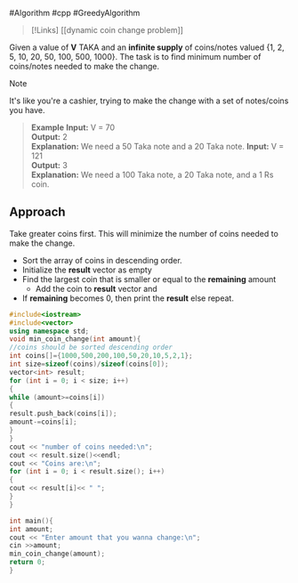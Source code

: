 #Algorithm #cpp #GreedyAlgorithm 

>[!Links]
>[[dynamic coin change problem]]

Given a value of **V** TAKA and an **infinite supply** of coins/notes valued {1, 2, 5, 10, 20, 50, 100, 500, 1000}. The task is to find minimum number of coins/notes needed to make the change.
>[!Note]
>It's like you're a cashier, trying to make the change with a set of notes/coins you have. 

>**Example**
>**Input:** V = 70  
>**Output:** 2  
>**Explanation:** We need a 50 Taka note and a 20 Taka note.
>**Input:** V = 121  
>**Output:** 3  
>**Explanation:** We need a 100 Taka note, a 20 Taka note, and a 1 Rs coin.

## Approach

Take greater coins first. This will minimize the number of coins needed to make the change.

- Sort the array of coins in descending order.
- Initialize the **result** vector as empty
- Find the largest coin that is smaller or equal to the **remaining** amount
	- Add the coin to **result** vector and
- If **remaining** becomes 0, then print the **result** else repeat.


```cpp
#include<iostream>
#include<vector>
using namespace std;
void min_coin_change(int amount){
//coins should be sorted descending order
int coins[]={1000,500,200,100,50,20,10,5,2,1};
int size=sizeof(coins)/sizeof(coins[0]);
vector<int> result;
for (int i = 0; i < size; i++)
{
while (amount>=coins[i])
{
result.push_back(coins[i]);
amount-=coins[i];
}
}
cout << "number of coins needed:\n";
cout << result.size()<<endl;
cout << "Coins are:\n";
for (int i = 0; i < result.size(); i++)
{
cout << result[i]<< " ";
}
}

int main(){
int amount;
cout << "Enter amount that you wanna change:\n";
cin >>amount;
min_coin_change(amount);
return 0;
}
```



